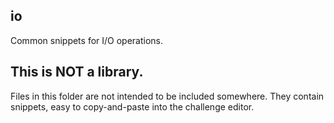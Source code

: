 ## io
Common snippets for I/O operations.

## This is NOT a library.
Files in this folder are not intended to be included somewhere. They contain snippets, easy to copy-and-paste into the challenge editor.
